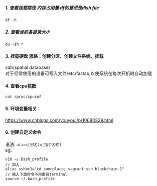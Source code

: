  ##### 1. 查看挂载路径 内存占用量 df的意思是dish file
    df -h

##### 2. 查看当前各目录大小
    du -sh *

#### 3. 挂载硬盘 思路：创建分区、创建文件系统、挂载 
sdb(spatial database)  
对于经常使用的设备可写入文件/etc/fastab,以使系统在每次开机时自动加载

#### 4. 查看cpu核数
    cat /proc/cpuinf

#### 5. 环境变量相关：
https://www.cnblogs.com/youyoui/p/10680329.html

#### 6. 创建自定义命令
语法: `alias[别名]=[指令名称]`  
eg.  

    vim ~/.bash_profile
    // 加入
    alias sshbc1="cd someplace; vagrant ssh blockchain-1"
    // 输入下面命令不用重启terminal
    source ~/.bash_profile 
